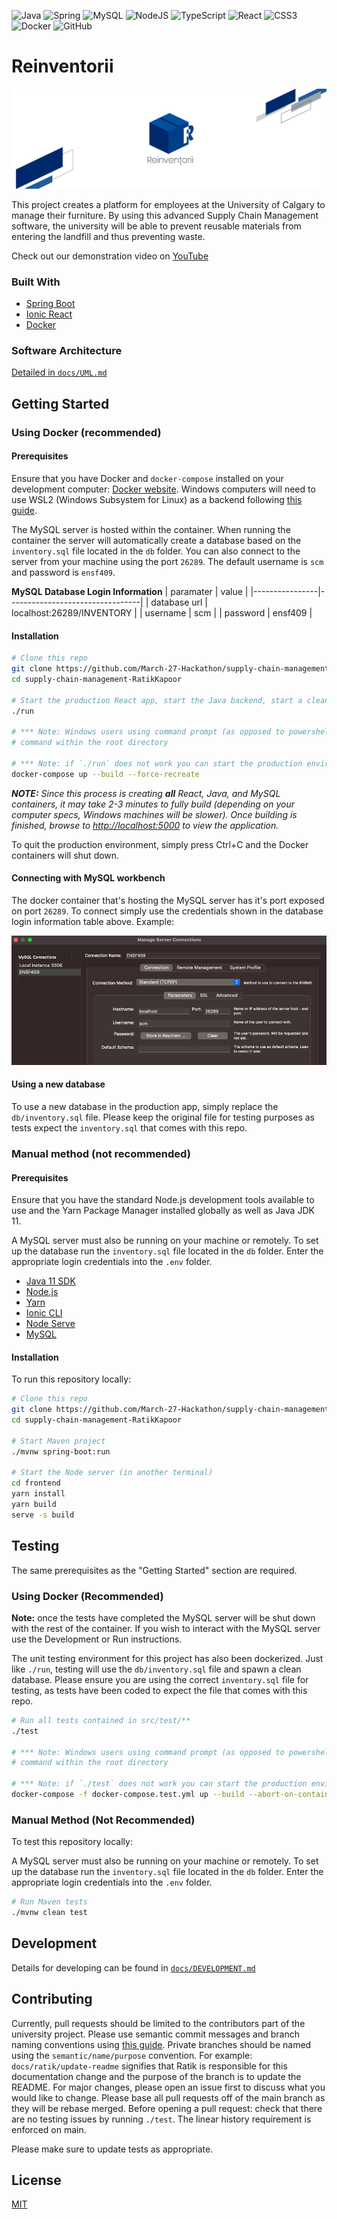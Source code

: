 <img alt="Java" src="https://img.shields.io/badge/java-%23ED8B00.svg?&style=for-the-badge&logo=java&logoColor=white"/> <img alt="Spring" src="https://img.shields.io/badge/spring%20-%236DB33F.svg?&style=for-the-badge&logo=spring&logoColor=white"/> <img alt="MySQL" src="https://img.shields.io/badge/mysql-%2300f.svg?&style=for-the-badge&logo=mysql&logoColor=white"/> <img alt="NodeJS" src="https://img.shields.io/badge/node.js%20-%2343853D.svg?&style=for-the-badge&logo=node.js&logoColor=white"/> <img alt="TypeScript" src="https://img.shields.io/badge/typescript%20-%23007ACC.svg?&style=for-the-badge&logo=typescript&logoColor=white"/> <img alt="React" src="https://img.shields.io/badge/react%20-%2320232a.svg?&style=for-the-badge&logo=react&logoColor=%2361DAFB"/> <img alt="CSS3" src="https://img.shields.io/badge/css3%20-%231572B6.svg?&style=for-the-badge&logo=css3&logoColor=white"/> <img alt="Docker" src="https://img.shields.io/badge/docker%20-%230db7ed.svg?&style=for-the-badge&logo=docker&logoColor=white"/> <img alt="GitHub" src="https://img.shields.io/badge/github%20-%23121011.svg?&style=for-the-badge&logo=github&logoColor=white"/>

# Reinventorii

![Header](docs/header.png)

This project creates a platform for employees at the University of Calgary to manage their furniture. By using this advanced Supply Chain Management software, the university will be able to prevent reusable materials from entering the landfill and thus preventing waste.

Check out our demonstration video on [YouTube](https://youtu.be/KbdvFVaVgr0)

### Built With

- [Spring Boot](https://spring.io/projects/spring-boot)
- [Ionic React](https://ionicframework.com)
- [Docker](https://www.docker.com)

### Software Architecture

[Detailed in `docs/UML.md`](docs/UML.md)

## Getting Started

### Using Docker (recommended)

#### Prerequisites

Ensure that you have Docker and `docker-compose` installed on your development computer: [Docker website](https://www.docker.com). Windows computers will need to use WSL2 (Windows Subsystem for Linux) as a backend following [this guide](https://docs.docker.com/docker-for-windows/wsl/).

The MySQL server is hosted within the container. When running the container the server will automatically create a database based on the `inventory.sql` file located in the `db` folder. You can also connect to the server from your machine using the port `26289`. The default username is `scm` and password is `ensf409`.

**MySQL Database Login Information**
| paramater | value |
|----------------|---------------------------------|
| database url | localhost:26289/INVENTORY |
| username | scm |
| password | ensf409 |

#### Installation

```bash
# Clone this repo
git clone https://github.com/March-27-Hackathon/supply-chain-management-RatikKapoor.git
cd supply-chain-management-RatikKapoor

# Start the production React app, start the Java backend, start a clean MySQL Server
./run

# *** Note: Windows users using command prompt (as opposed to powershell or git bash) can simply use the `run`
# command within the root directory

# *** Note: if `./run` does not work you can start the production environment using the following command ***
docker-compose up --build --force-recreate
```

_**NOTE:** Since this process is creating **all** React, Java, and MySQL containers, it may take 2-3 minutes to fully build (depending on your computer specs, Windows machines will be slower). Once building is finished, browse to [http://localhost:5000](http://localhost:5000) to view the application._

To quit the production environment, simply press Ctrl+C and the Docker containers will shut down.

#### Connecting with MySQL workbench

The docker container that's hosting the MySQL server has it's port exposed on port `26289`. To connect simply use the credentials shown in the database login information table above. Example:

![MySQL Workbench Example](docs/mysqlworkbench.png)

#### Using a new database

To use a new database in the production app, simply replace the `db/inventory.sql` file. Please keep the original file for testing purposes as tests expect the `inventory.sql` that comes with this repo.

### Manual method (not recommended)

#### Prerequisites

Ensure that you have the standard Node.js development tools available to use and the Yarn Package Manager installed globally as well as Java JDK 11.

A MySQL server must also be running on your machine or remotely. To set up the database run the `inventory.sql` file located in the `db` folder. Enter the appropriate login credentials into the `.env` folder.

- [Java 11 SDK](https://www.oracle.com/ca-en/java/technologies/javase-jdk11-downloads.html)
- [Node.js](https://nodejs.org/en/)
- [Yarn](https://yarnpkg.com)
- [Ionic CLI](https://ionicframework.com/docs/cli)
- [Node Serve](https://www.npmjs.com/package/serve)
- [MySQL](https://dev.mysql.com/downloads/mysql/)

#### Installation

To run this repository locally:

```bash
# Clone this repo
git clone https://github.com/March-27-Hackathon/supply-chain-management-RatikKapoor.git
cd supply-chain-management-RatikKapoor

# Start Maven project
./mvnw spring-boot:run

# Start the Node server (in another terminal)
cd frontend
yarn install
yarn build
serve -s build
```

## Testing

The same prerequisites as the "Getting Started" section are required.

### Using Docker (Recommended)

**Note:** once the tests have completed the MySQL server will be shut down with the rest of the container. If you wish to interact with the MySQL server use the Development or Run instructions.

The unit testing environment for this project has also been dockerized. Just like `./run`, testing will use the `db/inventory.sql` file and spawn a clean database. Please ensure you are using the correct `inventory.sql` file for testing, as tests have been coded to expect the file that comes with this repo.

```bash
# Run all tests contained in src/test/**
./test

# *** Note: Windows users using command prompt (as opposed to powershell or git bash) can simply use the `test`
# command within the root directory

# *** Note: if `./test` does not work you can start the production environment using the following command ***
docker-compose -f docker-compose.test.yml up --build --abort-on-container-exit --force-recreate
```

### Manual Method (Not Recommended)

To test this repository locally:

A MySQL server must also be running on your machine or remotely. To set up the database run the `inventory.sql` file located in the `db` folder. Enter the appropriate login credentials into the `.env` folder.

```bash
# Run Maven tests
./mvnw clean test
```

## Development

Details for developing can be found in [`docs/DEVELOPMENT.md`](docs/DEVELOPMENT.md)

## Contributing

Currently, pull requests should be limited to the contributors part of the university project. Please use semantic commit messages and branch naming conventions using [this guide](https://www.conventionalcommits.org/en/v1.0.0/). Private branches should be named using the `semantic/name/purpose` convention. For example: `docs/ratik/update-readme` signifies that Ratik is responsible for this documentation change and the purpose of the branch is to update the README. For major changes, please open an issue first to discuss what you would like to change. Please base all pull requests off of the main branch as they will be rebase merged. Before opening a pull request: check that there are no testing issues by running `./test`. The linear history requirement is enforced on main.

Please make sure to update tests as appropriate.

## License

[MIT](https://choosealicense.com/licenses/mit/)
